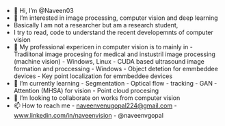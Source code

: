 - 👋 Hi, I’m @Naveen03
- 👀 I’m interested in image processing, computer vision and deep learning
-   Basically I am not a researcher but am a research student,
-   I try to read, code to understand the recent developemnts of computer vision
- 🌱 My professional expericen in computer vision is to mainly in
              - Tradiitonal image procesing for medical and instustril image processing (machine vision) - Windows, Linux
              - CUDA based ultrasound image formation and proccessing - Windows
              - Object detetion  for emmbeddee devices
              - Key point localization for emmbeddee devices
- 🌱 I’m currently learning 
              - Segmentation
              - Optical flow - tracking
              - GAN
              - Attention (MHSA) for vision
              - Point cloud procesing
- 💞️ I’m looking to collaborate on works from computer vision 
- 📫 How to reach me
              - naveenvenugopal224@gmail.com
              - www.linkedin.com/in/naveenvision
              - @naveenvgopal

<!---
Naveen03/Naveen03 is a ✨ special ✨ repository because its `README.md` (this file) appears on your GitHub profile.
You can click the Preview link to take a look at your changes.
--->
